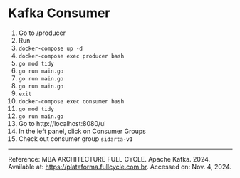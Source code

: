 # Kafka Consumer

1. Go to /producer
2. Run
3. `docker-compose up -d`
4. `docker-compose exec producer bash`
5. `go mod tidy`
6. `go run main.go`
7. `go run main.go`
8. `go run main.go`
9. `exit`
10. `docker-compose exec consumer bash`
11. `go mod tidy`
12. `go run main.go`
13. Go to http://localhost:8080/ui
14. In the left panel, click on Consumer Groups
15. Check out consumer group `sidarta-v1`

___
Reference: MBA ARCHITECTURE FULL CYCLE. Apache Kafka. 2024. Available at: https://plataforma.fullcycle.com.br. Accessed on: Nov. 4, 2024.
